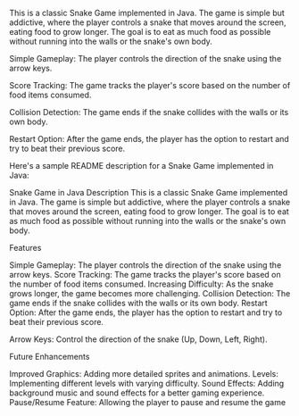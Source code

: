 This is a classic Snake Game implemented in Java. The game is simple but addictive, where the player controls a snake that moves around the screen, eating food to grow longer. The goal is to eat as much food as possible without running into the walls or the snake's own body.



Simple Gameplay: The player controls the direction of the snake using the arrow keys.

Score Tracking: The game tracks the player's score based on the number of food items consumed.

Collision Detection: The game ends if the snake collides with the walls or its own body.

Restart Option: After the game ends, the player has the option to restart and try to beat their previous score.


Here's a sample README description for a Snake Game implemented in Java:

Snake Game in Java
Description
This is a classic Snake Game implemented in Java. The game is simple but addictive, where the player controls a snake that moves around the screen, eating food to grow longer. The goal is to eat as much food as possible without running into the walls or the snake's own body.

Features

Simple Gameplay: The player controls the direction of the snake using the arrow keys.
Score Tracking: The game tracks the player's score based on the number of food items consumed.
Increasing Difficulty: As the snake grows longer, the game becomes more challenging.
Collision Detection: The game ends if the snake collides with the walls or its own body.
Restart Option: After the game ends, the player has the option to restart and try to beat their previous score.


Arrow Keys: Control the direction of the snake (Up, Down, Left, Right).


Future Enhancements

Improved Graphics: Adding more detailed sprites and animations.
Levels: Implementing different levels with varying difficulty.
Sound Effects: Adding background music and sound effects for a better gaming experience.
Pause/Resume Feature: Allowing the player to pause and resume the game


